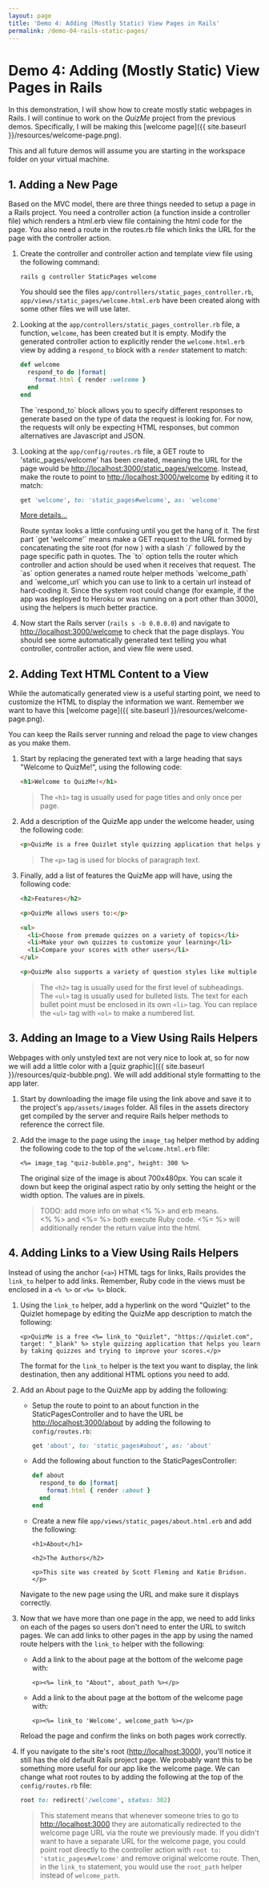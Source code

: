 ```yaml
---
layout: page
title: 'Demo 4: Adding (Mostly Static) View Pages in Rails'
permalink: /demo-04-rails-static-pages/
---
```


# Demo 4: Adding (Mostly Static) View Pages in Rails

In this demonstration, I will show how to create mostly static webpages in Rails. I will continue to work on the _QuizMe_ project from the previous demos. Specifically, I will be making this [welcome page]({{ site.baseurl }}/resources/welcome-page.png).

This and all future demos will assume you are starting in the workspace folder on your virtual machine.

## 1. Adding a New Page

Based on the MVC model, there are three things needed to setup a page in a Rails project. You need a controller action (a function inside a controller file) which renders a html.erb view file containing the html code for the page. You also need a route in the routes.rb file which links the URL for the page with the controller action.

1. Create the controller and controller action and template view file using the following command:

    `rails g controller StaticPages welcome`

    You should see the files `app/controllers/static_pages_controller.rb`, `app/views/static_pages/welcome.html.erb` have been created along with some other files we will use later.

1. Looking at the `app/controllers/static_pages_controller.rb` file, a function, `welcome`, has been created but it is empty. Modify the generated controller action to explicitly render the `welcome.html.erb` view by adding a `respond_to` block with a `render` statement to match:

    ```ruby
    def welcome
      respond_to do |format|
        format.html { render :welcome }
      end
    end
    ```

    <div class="collapse" id="moreDetails1-2">
    <p class="text-muted mr-3 ml-3">
      The `respond_to` block allows you to specify different responses to generate based on the type of data the request is looking for. For now, the requests will only be expecting HTML responses, but common alternatives are Javascript and JSON.
    </p>
    </div>

1. Looking at the `app/config/routes.rb` file, a GET route to 'static_pages/welcome' has been created, meaning the URL for the page would be <http://localhost:3000/static_pages/welcome>. Instead, make the route to point to <http://localhost:3000/welcome> by editing it to match:

    ```ruby
    get 'welcome', to: 'static_pages#welcome', as: 'welcome'
    ```

    <span><a class="text-muted" data-toggle="collapse" href="#moreDetails1-3" role="button" aria-expanded="false" aria-controls="moreDetails1-3">More details...</a></span>

    <div class="collapse" id="moreDetails1-3">
    <p class="text-muted mr-3 ml-3">
      Route syntax looks a little confusing until you get the hang of it. The first part `get 'welcome'` means make a GET request to the URL formed by concatenating the site root (for now <http://localhost:3000>) with a slash `/` followed by the page specific path in quotes. The `to` option tells the router which controller and action should be used when it receives that request. The `as` option generates a named route helper methods `welcome_path` and `welcome_url` which you can use to link to a certain url instead of hard-coding it. Since the system root could change (for example, if the app was deployed to Heroku or was running on a port other than 3000), using the helpers is much better practice.
    </p>
    </div>

1. Now start the Rails server (`rails s -b 0.0.0.0`) and navigate to <http://localhost:3000/welcome> to check that the page displays. You should see some automatically generated text telling you what controller, controller action, and view file were used.

## 2. Adding Text HTML Content to a View

While the automatically generated view is a useful starting point, we need to customize the HTML to display the information we want. Remember we want to have this [welcome page]({{ site.baseurl }}/resources/welcome-page.png).

You can keep the Rails server running and reload the page to view changes as you make them.

1. Start by replacing the generated text with a large heading that says "Welcome to QuizMe!", using the following code:

    ```html
    <h1>Welcome to QuizMe!</h1>
    ```

    > The `<h1>` tag is usually used for page titles and only once per page.

1. Add a description of the QuizMe app under the welcome header, using the following code:

    ```html
    <p>QuizMe is a free Quizlet style quizzing application that helps you learn by taking quizzes and trying to improve your scores.</p>
    ```

    > The `<p>` tag is used for blocks of paragraph text.

1. Finally, add a list of features the QuizMe app will have, using the following code:

    ```html
    <h2>Features</h2>

    <p>QuizMe allows users to:</p>

    <ul>
      <li>Choose from premade quizzes on a variety of topics</li>
      <li>Make your own quizzes to customize your learning</li>
      <li>Compare your scores with other users</li>
    </ul>

    <p>QuizMe also supports a variety of question styles like multiple choice and fill in the blank.</p>
    ```

    > The `<h2>` tag is usually used for the first level of subheadings.  
    > The `<ul>` tag is usually used for bulleted lists. The text for each bullet point must be enclosed in its own `<li>` tag. You can replace the `<ul>` tag with `<ol>` to make a numbered list.  

## 3. Adding an Image to a View Using Rails Helpers

Webpages with only unstyled text are not very nice to look at, so for now we will add a little color with a [quiz graphic]({{ site.baseurl }}/resources/quiz-bubble.png). We will add additional style formatting to the app later.

1. Start by downloading the image file using the link above and save it to the project's `app/assets/images` folder. All files in the assets directory get compiled by the server and require Rails helper methods to reference the correct file.

1. Add the image to the page using the `image_tag` helper method by adding the following code to the top of the `welcome.html.erb` file:

    ```erb
    <%= image_tag "quiz-bubble.png", height: 300 %>
    ```

    The original size of the image is about 700x480px. You can scale it down but keep the original aspect ratio by only setting the height or the width option. The values are in pixels.

    > TODO: add more info on what <% %> and erb means.  
    > <% %> and <%= %> both execute Ruby code.  <%= %> will additionally render the return value into the html.

## 4. Adding Links to a View Using Rails Helpers

Instead of using the anchor (`<a>`) HTML tags for links, Rails provides the `link_to` helper to add links. Remember, Ruby code in the views must be enclosed in a `<% %>` or `<%= %>` block. 

1. Using the `link_to` helper, add a hyperlink on the word "Quizlet" to the Quizlet homepage by editing the QuizMe app description to match the following:

    ```erb
    <p>QuizMe is a free <%= link_to "Quizlet", "https://quizlet.com", target: "_blank" %> style quizzing application that helps you learn by taking quizzes and trying to improve your scores.</p>
    ```

    The format for the `link_to` helper is the text you want to display, the link destination, then any additional HTML options you need to add.

1. Add an About page to the QuizMe app by adding the following:

    - Setup the route to point to an about function in the StaticPagesController and to have the URL be <http://localhost:3000/about> by adding the following to `config/routes.rb`:

      ```ruby
      get 'about', to: 'static_pages#about', as: 'about'
      ```

    - Add the following about function to the StaticPagesController:

      ```ruby
      def about
        respond_to do |format|
          format.html { render :about }
        end
      end
      ```

    - Create a new file `app/views/static_pages/about.html.erb` and add the following:

      ```erb
      <h1>About</h1>

      <h2>The Authors</h2>

      <p>This site was created by Scott Fleming and Katie Bridson.</p>
      ```

    Navigate to the new page using the URL and make sure it displays correctly.

1. Now that we have more than one page in the app, we need to add links on each of the pages so users don't need to enter the URL to switch pages. We can add links to other pages in the app by using the named route helpers with the `link_to` helper with the following:

    - Add a link to the about page at the bottom of the welcome page with:

      ```erb
      <p><%= link_to "About", about_path %></p>
      ```

    - Add a link to the about page at the bottom of the welcome page with:

      ```erb
      <p><%= link_to 'Welcome', welcome_path %></p>
      ```

    Reload the page and confirm the links on both pages work correctly.

1. If you navigate to the site's root (<http://localhost:3000>), you'll notice it still has the old default Rails project page. We probably want this to be something more useful for our app like the welcome page. We can change what root routes to by adding the following at the top of the `config/routes.rb` file:

    ```ruby
    root to: redirect('/welcome', status: 302)
    ```

    > This statement means that whenever someone tries to go to <http://localhost:3000> they are automatically redirected to the welcome page URL via the route we previously made. If you didn't want to have a separate URL for the welcome page, you could point root directly to the controller action with `root to: 'static_pages#welcome'` and remove original welcome route. Then, in the `link_to` statement, you would use the `root_path` helper instead of `welcome_path`.

